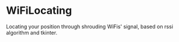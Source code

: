 # WiFiLocating
Locating your position through shrouding WiFis' signal, based on rssi algorithm and tkinter.
